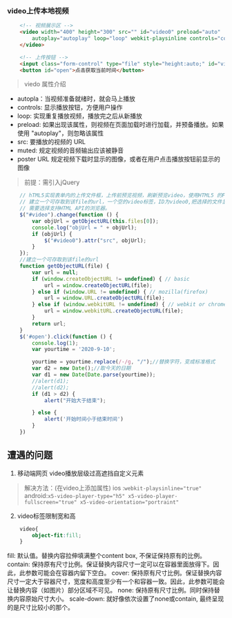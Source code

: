 ### video上传本地视频
``` html
    <!-- 视频展示区 -->
    <video width="400" height="300" src="" id="video0" preload="auto"
        autoplay="autoplay" loop="loop" webkit-playsinline controls="controls">
    </video>

    <!-- 上传按钮 -->
    <input class="form-control" type="file" style="height:auto;" id="video" name="video" />
    <button id="open">点击获取当前时间</button>
```
> viedo 属性介绍

* autopla：当视频准备就绪时，就会马上播放
* controls: 显示播放按钮，方便用户操作
* loop: 实现重复播放视频，播放完之后从新播放
* preload: 如果出现该属性，则视频在页面加载时进行加载，并预备播放。如果使用 "autoplay"，则忽略该属性
* src: 要播放的视频的 URL
* muted:	规定视频的音频输出应该被静音
* poster	URL	规定视频下载时显示的图像，或者在用户点击播放按钮前显示的图像

> 前提：需引入jQuery
```js
    // hTML5实现表单内的上传文件框，上传前预览视频，刷新预览video，使用HTML5 的File API,
    // 建立一个可存取到该file的url，一个空的video标签，ID为video0,把选择的文件显示在video标签中，实现视频预览功能。
    // 需要选择支持HTML API的浏览器。
    $("#video").change(function () {
        var objUrl = getObjectURL(this.files[0]);
        console.log("objUrl = " + objUrl);
        if (objUrl) {
            $("#video0").attr("src", objUrl);
        }
    });
    //建立一个可存取到该file的url
    function getObjectURL(file) {
        var url = null;
        if (window.createObjectURL != undefined) { // basic
            url = window.createObjectURL(file);
        } else if (window.URL != undefined) { // mozilla(firefox)
            url = window.URL.createObjectURL(file);
        } else if (window.webkitURL != undefined) { // webkit or chrome
            url = window.webkitURL.createObjectURL(file);
        }
        return url;
    }
    $('#open').click(function () {
        console.log(1);
        var yourtime = '2020-9-10';

        yourtime = yourtime.replace(/-/g, "/");//替换字符，变成标准格式
        var d2 = new Date();//取今天的日期
        var d1 = new Date(Date.parse(yourtime));
        //alert(d1);
        //alert(d2);
        if (d1 > d2) {
            alert("开始大于结束");

        } else {
            alert('开始时间小于结束时间')
        }
    })
```


## 遭遇的问题

1. 移动端网页 video播放层级过高遮挡自定义元素
> 解决方法：(在video上添加属性)
    ios :`webkit-playsinline="true"`
    android:`x5-video-player-type="h5" x5-video-player-fullscreen="true" x5-video-orientation="portraint"`

2. video标签限制宽和高
```css
    video{
        object-fit:fill;
    }
```


fill: 默认值。替换内容拉伸填满整个content box, 不保证保持原有的比例。
contain: 保持原有尺寸比例。保证替换内容尺寸一定可以在容器里面放得下。因此，此参数可能会在容器内留下空白。
cover: 保持原有尺寸比例。保证替换内容尺寸一定大于容器尺寸，宽度和高度至少有一个和容器一致。因此，此参数可能会让替换内容（如图片）部分区域不可见。
none: 保持原有尺寸比例。同时保持替换内容原始尺寸大小。
scale-down: 就好像依次设置了none或contain, 最终呈现的是尺寸比较小的那个。